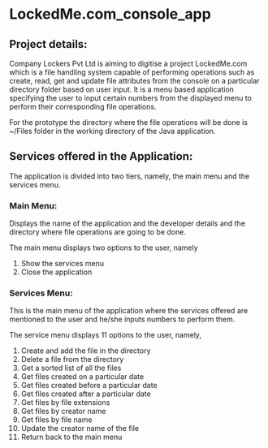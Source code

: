 # LockedMe.com_console_app


## Project details: 

Company Lockers Pvt Ltd is aiming to digitise a project LockedMe.com which is a file handling system capable of performing operations such as create, read, get and update file attributes from the console on a particular directory folder based on user input. It is a menu based application specifying the user to input certain numbers from the displayed menu to perform their corresponding file operations. 

For the prototype the directory where the file operations will be done is ~/Files folder in the working directory of the Java application. 


## Services offered in the Application:

The application is divided into two tiers, namely, the main menu and the services menu. 

### Main Menu: 
Displays the name of the application and the developer details and the directory where file operations are going to be done. 

The main menu displays two options to the user, namely 
1) Show the services menu
2) Close the application



### Services Menu: 
This is the main menu of the application where the services offered are mentioned to the user and he/she inputs numbers to perform them. 

The service menu displays 11 options to the user, namely,

1) Create and add the file in the directory
2) Delete a file from the directory
3) Get a sorted list of all the files
4) Get files created on a particular date
5) Get files created before a particular date
6) Get files created after a particular date
7) Get files by file extensions
8) Get files by creator name
9) Get files by file name
10) Update the creator name of the file 
11) Return back to the main menu



